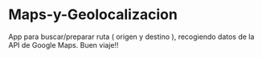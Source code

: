 # Maps-y-Geolocalizacion
App para buscar/preparar ruta ( origen y destino ), recogiendo datos de la API de Google Maps. Buen viaje!!
